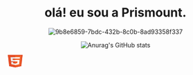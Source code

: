 
  <h1 align="center">
  <strong>olá! eu sou a Prismount.</strong>
  </h1>

<div align="center">
  
  ![9b8e6859-7bdc-432b-8c0b-8ad93358f337](https://github.com/Prismount/prismount/assets/157504888/37d7a23a-609f-4fb1-b793-6600069a77ad)  
</div>
<div align="center">
  
![Anurag's GitHub stats](https://github-readme-stats.vercel.app/api?username=Prismount&show_icons=true&theme=radical)
</div>

  <img align="center" alt="Rafa-HTML" height="30" width="40" src="https://raw.githubusercontent.com/devicons/devicon/master/icons/html5/html5-original.svg">

          
